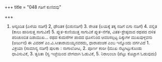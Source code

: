 +++
title = "048 ಗತಿಗೆ ಕುಣಿದವು"

+++
1. ಆಸ್ಕಂದಿತ (ಎಳೆಯ ನಡಿಗೆ) 2, ಧೌರಿತಕ (ಬಿರುನಡಿಗೆ) 3. ರೇಚಿತ (ಲಯಕ್ಕೆ ತಕ್ಕ ನಡಿಗೆ ಬಿಗು ನಡಿಗೆ) 4. ವಲ್ಗಿತ (ಕಾಲು ಹಾರಿಸುತ್ತ ಸಾಗುವಿಕೆ) 5. ಪ್ಲುತ-ಕುಣಿಯುತ್ತ ಸಾಗುವಿಕೆ ಪ್ಲುತ-ನೆಗೆತ, ವಿತತ-ಶ್ರೇಷ್ಠವಾದ ರಥಪದ ದಳಿತ ಪರಿಚುಂಬಿತ ದಿಶಾಮುಖ... ರಥದ ಕುದುರೆಗಳ ಪಾದದ ಧೂಳಿನಿಂದ ಆವರಿಸಲ್ಪಟ್ಟ ದಿಕ್ಕುಗಳ ಮುಖವುಳ್ಳವನು (ಅರ್ಜುನ) ಈ ವಿವರಣೆ ಎಂ.ವಿ.ಸೀತಾರಾಮಯ್ಯನವರದು, ಧಾರಾಪಂಚಕ ಎಂಬ ಇನ್ನೊಂದು ವರ್ಗವಿದೆ 1. ವಿಕ್ರಯಾ (ಸಾಮಾನ್ಯ ನಡಿಗೆ) ಪುಲಕಾ : ನಾಗಾಲೋಟ, 2. ಪೂರ್ಣ ಕಂಠೀ (ಮುಖ ನೆಟ್ಟಗಿಟ್ಟುಕೊಂಡು ಧಾವಿಸುವಿಕೆ, 3. ತ್ವರಿತಾ (ಸ್ವ ಇಚ್ಛೆಯಿಂದ ವೇಗವಾಗಿ ಓಡುವಿಕೆ, 5. ನಿರಾಲಂಬಾ (ಪೆಟ್ಟು ಕೊಟ್ಟಾಗ ಓಡುವುದು)